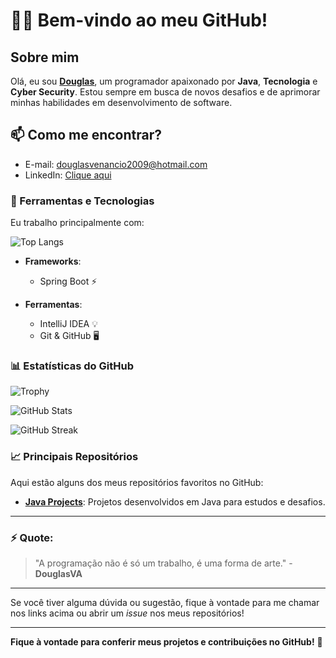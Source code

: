 # 👨‍💻 **Bem-vindo ao meu GitHub!**

## Sobre mim
Olá, eu sou **[Douglas](https://github.com/DouglasVA)**, um programador apaixonado por **Java**, **Tecnologia** e **Cyber Security**. Estou sempre em busca de novos desafios e de aprimorar minhas habilidades em desenvolvimento de software.

## 📫 Como me encontrar?

- E-mail: douglasvenancio2009@hotmail.com
- LinkedIn: [Clique aqui](https://www.linkedin.com/in/douglas-venancio-61b40512a/)

### 🔧 Ferramentas e Tecnologias

Eu trabalho principalmente com:

  ![Top Langs](https://github-readme-stats.vercel.app/api/top-langs/?username=DouglasVA&layout=compact&theme=dark)

- **Frameworks**:
  - Spring Boot ⚡

- **Ferramentas**:
  - IntelliJ IDEA 💡
  - Git & GitHub 🖥️

### 📊 Estatísticas do GitHub

![Trophy](https://github-profile-trophy.vercel.app/?username=DouglasVA&theme=darkhub&no-bg=true&no-frame=true)

![GitHub Stats](https://github-readme-stats.vercel.app/api?username=DouglasVA&show_icons=true&hide_title=true&count_private=true&hide=prs&theme=dark)

![GitHub Streak](https://github-readme-streak-stats.herokuapp.com/?user=DouglasVA&theme=dark)




### 📈 Principais Repositórios

Aqui estão alguns dos meus repositórios favoritos no GitHub:

- [**Java Projects**](https://github.com/DouglasVA/course): Projetos desenvolvidos em Java para estudos e desafios.

---

### ⚡ **Quote**:

> "A programação não é só um trabalho, é uma forma de arte." - **DouglasVA**

---

Se você tiver alguma dúvida ou sugestão, fique à vontade para me chamar nos links acima ou abrir um _issue_ nos meus repositórios!

---
**Fique à vontade para conferir meus projetos e contribuições no GitHub!** 🚀
